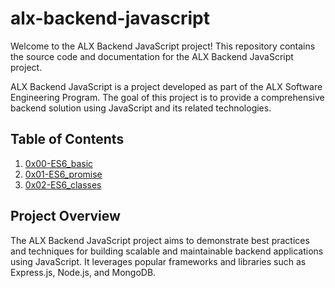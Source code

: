 # alx-backend-javascript

Welcome to the ALX Backend JavaScript project! This repository contains the source code and documentation for the ALX Backend JavaScript project.

ALX Backend JavaScript is a project developed as part of the ALX Software Engineering Program. The goal of this project is to provide a comprehensive backend solution using JavaScript and its related technologies.

## Table of Contents
1. [0x00-ES6_basic](https://github.com/Vickouma77/alx-backend-javascript/tree/main/0x00-ES6_basic)
2. [0x01-ES6_promise](https://github.com/Vickouma77/alx-backend-javascript/tree/main/0x01-ES6_promise)
3. [0x02-ES6_classes](https://github.com/Vickouma77/alx-backend-javascript/tree/main/0x02-ES6_classes)
 

## Project Overview

The ALX Backend JavaScript project aims to demonstrate best practices and techniques for building scalable and maintainable backend applications using JavaScript. It leverages popular frameworks and libraries such as Express.js, Node.js, and MongoDB.
